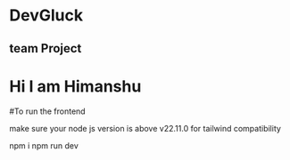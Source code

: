 # DevGluck
## team Project

# Hi I am Himanshu

#To run the frontend 

make sure your node js version is above v22.11.0 for tailwind compatibility

npm i 
npm run dev